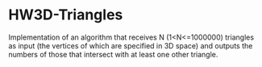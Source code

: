 # HW3D-Triangles
Implementation of an algorithm that receives N (1&lt;N&lt;=1000000) triangles as input (the vertices of which are specified in 3D space) and outputs the numbers of those that intersect with at least one other triangle.
